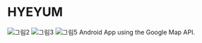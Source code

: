# HYEYUM
![그림2](https://user-images.githubusercontent.com/52686126/69910193-74ec4c80-144a-11ea-92cd-8687a5ad4c9b.png)
![그림3](https://user-images.githubusercontent.com/52686126/69910194-761d7980-144a-11ea-892a-8a3b976e0ce5.png)
![그림5](https://user-images.githubusercontent.com/52686126/69910196-774ea680-144a-11ea-92c3-a48cfe42ca34.png)
Android App using the Google Map API.
